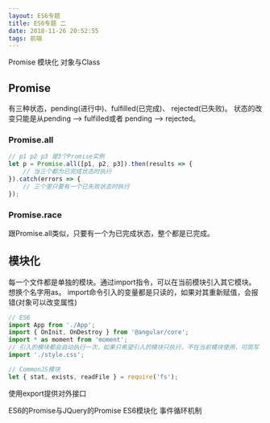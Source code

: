 ```yaml
---
layout: ES6专题
title: ES6专题 二
date: 2018-11-26 20:52:55
tags: 前端
---
```

Promise 模块化 对象与Class

## Promise
有三种状态，pending(进行中)、fulfilled(已完成)、 rejected(已失败)。
状态的改变只能是从pending --> fulfilled或者 pending --> rejected。

### Promise.all
```javascript
// p1 p2 p3 是3个Promise实例
let p = Promise.all([p1, p2, p3]).then(results => {
    // 当三个都为已完成状态时执行
}).catch(errors => {
    // 三个里只要有一个已失败状态时执行
});
```
### Promise.race
跟Promise.all类似，只要有一个为已完成状态，整个都是已完成。

## 模块化
每一个文件都是单独的模块。通过import指令，可以在当前模块引入其它模块。
想换个名字用as。
import命令引入的变量都是只读的，如果对其重新赋值，会报错(对象可以改变属性)
```javascript
// ES6
import App from './App';
import { OnInit, OnDestroy } from '@angular/core';
import * as moment from 'moment';
// 引入的模块都会自动执行一次，如果只希望引入的模块只执行，不在当前模块使用，可简写
import './style.css';

// CommonJS模块
let { stat, exists, readFile } = require('fs');
```
使用export提供对外接口


ES6的Promise与JQuery的Promise
ES6模块化
事件循环机制



